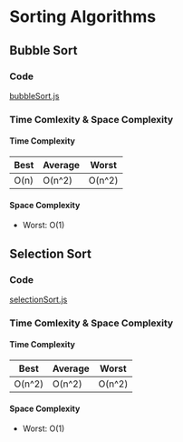 # Sorting Algorithms

## Bubble Sort
### Code
  [bubbleSort.js](./bubbleSort.js)
### Time Comlexity & Space Complexity
#### Time Complexity
  | Best | Average | Worst |
  |------|---------|-------|
  | O(n) | O(n^2)  | O(n^2)|
#### Space Complexity
  - Worst: O(1)

## Selection Sort
### Code
  [selectionSort.js](./selectionSort.js)
### Time Comlexity & Space Complexity
#### Time Complexity
  | Best | Average | Worst |
  |------|---------|-------|
  |O(n^2)| O(n^2)  | O(n^2)|
#### Space Complexity
  - Worst: O(1)